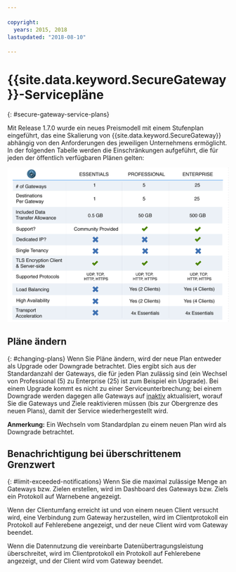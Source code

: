 ```yaml
---

copyright:
  years: 2015, 2018
lastupdated: "2018-08-10"

---
```


# {{site.data.keyword.SecureGateway}}-Servicepläne
{: #secure-gateway-service-plans}

Mit Release 1.7.0 wurde ein neues Preismodell mit einem Stufenplan eingeführt, das eine Skalierung von {{site.data.keyword.SecureGateway}} abhängig von den Anforderungen des jeweiligen Unternehmens ermöglicht.  In der folgenden Tabelle werden die Einschränkungen aufgeführt, die für jeden der öffentlich verfügbaren Plänen gelten:

![Stufenplanmodell](./images/planDetails.png?raw=true "Stufenplanmodell")

## Pläne ändern
{: #changing-plans}
Wenn Sie Pläne ändern, wird der neue Plan entweder als Upgrade oder Downgrade betrachtet.  Dies ergibt sich aus der Standardanzahl der Gateways, die für jeden Plan zulässig sind (ein Wechsel von Professional (5) zu Enterprise (25) ist zum Beispiel ein Upgrade).  Bei einem Upgrade kommt es nicht zu einer Serviceunterbrechung; bei einem Downgrade werden dagegen alle Gateways auf [inaktiv](/docs/services/SecureGateway?topic=securegateway-sg-faq#faq-states) aktualisiert, worauf Sie die Gateways und Ziele reaktivieren müssen (bis zur Obergrenze des neuen Plans), damit der Service wiederhergestellt wird.

<b>Anmerkung:</b> Ein Wechseln vom Standardplan zu einem neuen Plan wird als Downgrade betrachtet.


## Benachrichtigung bei überschrittenem Grenzwert
{: #limit-exceeded-notifications}
Wenn Sie die maximal zulässige Menge an Gateways bzw. Zielen erstellen, wird im Dashboard des Gateways bzw. Ziels ein Protokoll auf Warnebene angezeigt.

Wenn der Clientumfang erreicht ist und von einem neuen Client versucht wird, eine Verbindung zum Gateway herzustellen, wird im Clientprotokoll ein Protokoll auf Fehlerebene angezeigt, und der neue Client wird vom Gateway beendet.

Wenn die Datennutzung die vereinbarte Datenübertragungsleistung überschreitet, wird im Clientprotokoll ein Protokoll auf Fehlerebene angezeigt, und der Client wird vom Gateway beendet.
